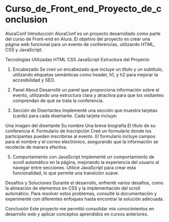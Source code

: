 # Curso_de_Front_end_Proyecto_de_conclusion
AluraConf
Introducción
AluraConf es un proyecto desarrollado como parte del curso de Front-end en Alura. El objetivo del proyecto es crear una página web funcional para un evento de conferencias, utilizando HTML, CSS y JavaScript.

Tecnologías Utilizadas
HTML
CSS
JavaScript
Estructura del Proyecto
1. Encabezado
Se creó un encabezado que incluye un título y un subtítulo, utilizando etiquetas semánticas como header, h1, y h2 para mejorar la accesibilidad y SEO.

2. Panel About
Desarrollé un panel que proporciona información sobre el evento, utilizando una estructura clara y atractiva para que los visitantes comprendan de qué se trata la conferencia.

3. Sección de Disertantes
Implementé una sección que muestra tarjetas (cards) para cada disertante. Cada tarjeta incluye:

Una imagen del disertante
Su nombre
Una breve biografía
El título de su conferencia
4. Formulario de Inscripción
Creé un formulario donde los participantes pueden inscribirse al evento. El formulario incluye campos para el nombre y el correo electrónico, asegurando que la información se recolecte de manera efectiva.

5. Comportamiento con JavaScript
Implementé un comportamiento de scroll automático en la página, mejorando la experiencia del usuario al navegar entre secciones. Utilicé JavaScript para crear esta funcionalidad, lo que permite una transición suave.

Desafíos y Soluciones
Durante el desarrollo, enfrenté varios desafíos, como la alineación de elementos en CSS y la implementación del scroll automático. Para resolver estos problemas, consulté la documentación y experimenté con diferentes enfoques hasta encontrar la solución adecuada.

Conclusión
Este proyecto me permitió consolidar mis conocimientos en desarrollo web y aplicar conceptos aprendidos en cursos anteriores. 
